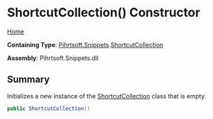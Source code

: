 # ShortcutCollection\(\) Constructor

[Home](../../../../README.md)

**Containing Type**: [Pihrtsoft.Snippets](../../README.md)\.[ShortcutCollection](../README.md)

**Assembly**: Pihrtsoft\.Snippets\.dll

## Summary

Initializes a new instance of the [ShortcutCollection](../README.md) class that is empty\.

```csharp
public ShortcutCollection()
```

